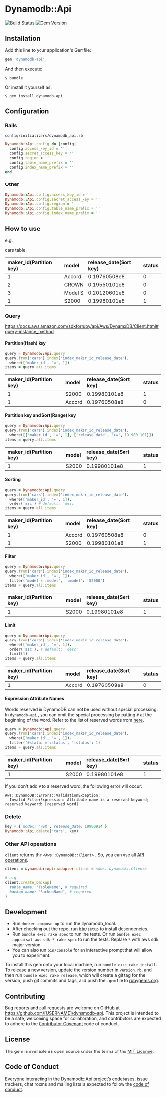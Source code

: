 # Dynamodb::Api

[![Build Status](https://travis-ci.org/walkersumida/dynamodb-api.svg?branch=master)](https://travis-ci.org/walkersumida/dynamodb-api)
[![Gem Version](https://badge.fury.io/rb/dynamodb-api.svg)](https://badge.fury.io/rb/dynamodb-api)

## Installation

Add this line to your application's Gemfile:

```ruby
gem 'dynamodb-api'
```

And then execute:

    $ bundle

Or install it yourself as:

    $ gem install dynamodb-api

## Configuration

### Rails

`config/initializers/dynamodb_api.rb`

```ruby
Dynamodb::Api.config do |config|
  config.access_key_id = ''
  config.secret_access_key = ''
  config.region = ''
  config.table_name_prefix = ''
  config.index_name_prefix = ''
end
```

### Other

```ruby
Dynamodb::Api.config.access_key_id = ''
Dynamodb::Api.config.secret_access_key = ''
Dynamodb::Api.config.region = ''
Dynamodb::Api.config.table_name_prefix = ''
Dynamodb::Api.config.index_name_prefix = ''
```

## How to use
e.g.

cars table.

| maker_id(Partition key) | model | release_date(Sort key) | status |
|:---|:---|:---|:---|
|1 |Accord |0.19760508e8 |0 |
|2 |CROWN |0.19550101e8 |0 |
|3 |Model S |0.20120601e8 |0 |
|1 |S2000 |0.19980101e8 |1 |

### Query
https://docs.aws.amazon.com/sdkforruby/api/Aws/DynamoDB/Client.html#query-instance_method

#### Partition(Hash) key

```ruby
query = Dynamodb::Api.query
query.from('cars').index('index_maker_id_release_date').
  where(['maker_id', '=', 1])
items = query.all.items
```

| maker_id(Partition key) | model | release_date(Sort key) | status |
|:---|:---|:---|:---|
|1 |S2000 |0.19980101e8 |1 |
|1 |Accord |0.19760508e8 |0 |

#### Partition key and Sort(Range) key

```ruby
query = Dynamodb::Api.query
query.from('cars').index('index_maker_id_release_date').
  where([['maker_id', '=', 1], ['release_date', '>=', 19_980_101]])
items = query.all.items
```

| maker_id(Partition key) | model | release_date(Sort key) | status |
|:---|:---|:---|:---|
|1 |S2000 |0.19980101e8 |1 |

#### Sorting

```ruby
query = Dynamodb::Api.query
query.from('cars').index('index_maker_id_release_date').
  where(['maker_id', '=', 1]).
  order('asc') # default: 'desc'
items = query.all.items
```

| maker_id(Partition key) | model | release_date(Sort key) | status |
|:---|:---|:---|:---|
|1 |Accord |0.19760508e8 |0 |
|1 |S2000 |0.19980101e8 |1 |

#### Filter

```ruby
query = Dynamodb::Api.query
query.from('cars').index('index_maker_id_release_date').
  where(['maker_id', '=', 1]).
  filter('model = :model', ':model': 'S2000')
items = query.all.items
```

| maker_id(Partition key) | model | release_date(Sort key) | status |
|:---|:---|:---|:---|
|1 |S2000 |0.19980101e8 |1 |

#### Limit

```ruby
query = Dynamodb::Api.query
query.from('cars').index('index_maker_id_release_date').
  where(['maker_id', '=', 1]).
  order('asc'). # default: 'desc'
  limit(1)
items = query.all.items
```

| maker_id(Partition key) | model | release_date(Sort key) | status |
|:---|:---|:---|:---|
|1 |Accord |0.19760508e8 |0 |

#### Expression Attribute Names

Words reserved in DynamoDB can not be used without special processing.
In `dynamodb-api` , you can omit the special processing by putting `#` at the beginning of the word.
Refer to the list of reserved words from [here](https://docs.aws.amazon.com/amazondynamodb/latest/developerguide/ReservedWords.html).

```ruby
query = Dynamodb::Api.query
query.from('cars').index('index_maker_id_release_date').
  where(['maker_id', '=', 1]).
  filter('#status = :status', ':status': 1)
items = query.all.items
```

| maker_id(Partition key) | model | release_date(Sort key) | status |
|:---|:---|:---|:---|
|1 |S2000 |0.19980101e8 |1 |

If you don't add `#` to a reserved word, the following error will occur:

    Aws::DynamoDB::Errors::ValidationException:
      Invalid FilterExpression: Attribute name is a reserved keyword; reserved keyword: [reserved word]

### Delete

```ruby
key = { model: 'NSX', release_date: 19900914 }
Dynamodb::Api.delete('cars', key)
```

### Other API operations

`client` returns the `<Aws::DynamoDB::Client>` .
So, you can use all [API operations](https://docs.aws.amazon.com/sdkforruby/api/Aws/DynamoDB/Client.html).

```ruby
client = Dynamodb::Api::Adapter.client # <Aws::DynamoDB::Client>

# e.g.
client.create_backup(
  table_name: 'TableName', # required
  backup_name: 'BackupName', # required
)
```

## Development

- Run `docker-compose up` to run the dynamodb_local.
- After checking out the repo, run `bin/setup` to install dependencies.
- Run `bundle exec rake spec` to run the tests. Or run `bundle exec appraisal aws-sdk-* rake spec` to run the tests. Replase `*` with aws sdk major version.
- You can also run `bin/console` for an interactive prompt that will allow you to experiment.

To install this gem onto your local machine, run `bundle exec rake install`. To release a new version, update the version number in `version.rb`, and then run `bundle exec rake release`, which will create a git tag for the version, push git commits and tags, and push the `.gem` file to [rubygems.org](https://rubygems.org).

## Contributing

Bug reports and pull requests are welcome on GitHub at https://github.com/[USERNAME]/dynamodb-api. This project is intended to be a safe, welcoming space for collaboration, and contributors are expected to adhere to the [Contributor Covenant](http://contributor-covenant.org) code of conduct.

## License

The gem is available as open source under the terms of the [MIT License](https://opensource.org/licenses/MIT).

## Code of Conduct

Everyone interacting in the Dynamodb::Api project’s codebases, issue trackers, chat rooms and mailing lists is expected to follow the [code of conduct](https://github.com/[USERNAME]/dynamodb-api/blob/master/CODE_OF_CONDUCT.md).
